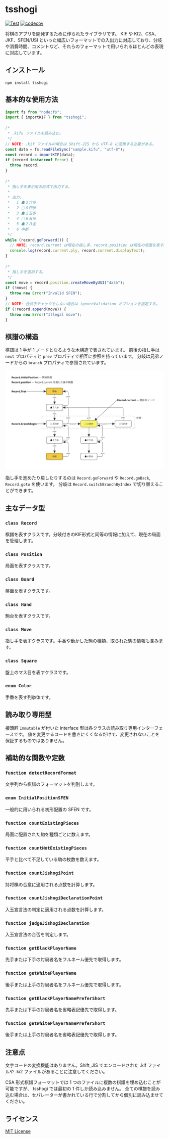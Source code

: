 # tsshogi

[![Test](https://github.com/sunfish-shogi/tsshogi/actions/workflows/test.yml/badge.svg)](https://github.com/sunfish-shogi/tsshogi/actions/workflows/test.yml)
[![codecov](https://codecov.io/gh/sunfish-shogi/tsshogi/graph/badge.svg?token=SS0SJW8196)](https://codecov.io/gh/sunfish-shogi/tsshogi)

将棋のアプリを開発するために作られたライブラリです。
KIF や KI2、CSA、JKF、SFEN/USI といった幅広いフォーマットでの入出力に対応しており、分岐や消費時間、コメントなど、それらのフォーマットで用いられるほとんどの表現に対応しています。

## インストール

```
npm install tsshogi
```

## 基本的な使用方法

```.ts
import fs from "node:fs";
import { importKIF } from "tsshogi";

/*
 * .kifu ファイルを読み込む。
 */
// NOTE: .kif ファイルの場合は Shift-JIS から UTF-8 に変換する必要がある。
const data = fs.readFileSync("sample.kifu", "utf-8");
const record = importKIF(data);
if (record instanceof Error) {
  throw record;
}

/*
 * 指し手を表示用の形式で出力する。
 *
 * 出力:
 *   1 ☗２六歩
 *   2 ☖８四歩
 *   3 ☗２五歩
 *   4 ☖８五歩
 *   5 ☗７八金
 *   6 中断
 */
while (record.goForward()) {
  // NOTE: record.current は現在の指し手、record.position は現在の局面を表す。
  console.log(record.current.ply, record.current.displayText);
}

/*
 * 指し手を追加する。
 */
const move = record.position.createMoveByUSI("4a3b");
if (!move) {
  throw new Error("Invalid SFEN");
}
// NOTE: 合法手チェックをしない場合は ignoreValidation オプションを指定する。
if (!record.append(move)) {
  throw new Error("Illegal move");
}
```

## 棋譜の構造

棋譜は 1 手が 1 ノードとなるような木構造で表されています。
前後の指し手は `next` プロパティと `prev` プロパティで相互に参照を持っています。
分岐は兄弟ノードからの `branch` プロパティで参照されています。

![Record Architecture](./docs/record_architecture.png)

指し手を進めたり戻したりするのは `Record.goForward` や `Record.goBack`, `Record.goto` を使います。
分岐は `Record.switchBranchByIndex` で切り替えることができます。

## 主なデータ型

### `class Record`

棋譜を表すクラスです。分岐付きのKIF形式と同等の情報に加えて、現在の局面を管理します。

### `class Position`

局面を表すクラスです。

### `class Board`

盤面を表すクラスです。

### `class Hand`

駒台を表すクラスです。

### `class Move`

指し手を表すクラスです。手番や動かした駒の種類、取られた駒の情報も含みます。

### `class Square`

盤上のマス目を表すクラスです。

### `enum Color`

手番を表す列挙体です。

## 読み取り専用型

接頭辞 `Immutable` が付いた interface 型は各クラスの読み取り専用インターフェースです。
値を変更するコードを書きにくくなるだけで、変更されないことを保証するものではありません。

## 補助的な関数や定数

### `function detectRecordFormat`

文字列から棋譜のフォーマットを判別します。

### `enum InitialPositionSFEN`

一般的に用いられる初形配置の SFEN です。

### `function countExistingPieces`

局面に配置された駒を種類ごとに数えます。

### `function countNotExistingPieces`

平手と比べて不足している駒の枚数を数えます。

### `function countJishogiPoint`

持将棋の合意に適用される点数を計算します。

### `function countJishogiDeclarationPoint`

入玉宣言法の判定に適用される点数を計算します。

### `function judgeJishogiDeclaration`

入玉宣言法の合否を判定します。

### `function getBlackPlayerName`

先手または下手の対局者名をフルネーム優先で取得します。

### `function getWhitePlayerName`

後手または上手の対局者名をフルネーム優先で取得します。

### `function getBlackPlayerNamePreferShort`

先手または下手の対局者名を省略表記優先で取得します。

### `function getWhitePlayerNamePreferShort`

後手または上手の対局者名を省略表記優先で取得します。

## 注意点

文字コードの変換機能はありません。Shift_JIS でエンコードされた .kif ファイルや .ki2 ファイルがあることに注意してください。

CSA 形式棋譜フォーマットでは 1 つのファイルに複数の棋譜を埋め込むことが可能ですが、 tsshogi では最初の 1 件しか読み込みません。
全ての棋譜を読み込む場合は、セパレーターが書かれている行で分割してから個別に読み込ませてください。

## ライセンス

[MIT License](LICENSE)
